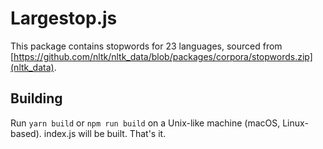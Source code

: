 # Largestop.js

This package contains stopwords for 23 languages, sourced from [https://github.com/nltk/nltk_data/blob/packages/corpora/stopwords.zip](nltk_data).

## Building

Run `yarn build` or `npm run build` on a Unix-like machine (macOS, Linux-based). index.js will be built. That's it.